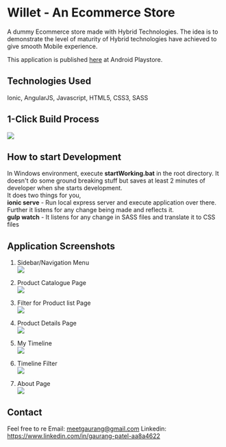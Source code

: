 # Willet - An Ecommerce Store
A dummy Ecommerce store made with Hybrid Technologies. The idea is to demonstrate the level of maturity of Hybrid technologies have achieved to give smooth Mobile experience.

This application is published [here](https://play.google.com/store/apps/details?id=com.ionicframework.willet831023&hl=en) at Android Playstore.

## Technologies Used
Ionic, AngularJS, Javascript, HTML5, CSS3, SASS

## 1-Click Build Process  
![](../master/docs/willet-build-process.png)

## How to start Development  
In Windows environment, execute **startWorking.bat** in the root directory. It doesn't do some ground breaking stuff but saves at least 2 minutes of developer when she starts development.  
It does two things for you,  
**ionic serve** - Run local express server and execute application over there. Further it listens for any change being made and reflects it.  
**gulp watch** - It listens for any change in SASS files and translate it to CSS files  

## Application Screenshots
1) Sidebar/Navigation Menu  
![](../master/screenshots/1-sidebar-menu.png)

2) Product Catalogue Page  
![](../master/screenshots/2-dummy-store.png)

3) Filter for Product list Page  
![](../master/screenshots/3-dummy-store-filter.png)

4) Product Details Page  
![](../master/screenshots/4-dummy-store-item-details.png)

5) My Timeline  
![](../master/screenshots/5-my-timeline.png)

6) Timeline Filter  
![](../master/screenshots/6-my-timeline-filter.png)

7) About Page  
![](../master/screenshots/7-about.png)  

## Contact
Feel free to re
Email: meetgaurang@gmail.com
Linkedin: https://www.linkedin.com/in/gaurang-patel-aa8a4622
